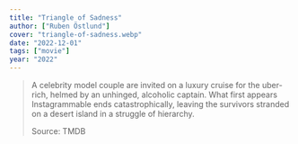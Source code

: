 ```yaml
---
title: "Triangle of Sadness"
author: ["Ruben Östlund"]
cover: "triangle-of-sadness.webp"
date: "2022-12-01"
tags: ["movie"]
year: "2022"
---
```


> A celebrity model couple are invited on a luxury cruise for the uber-rich, helmed by an unhinged, alcoholic captain. What first appears Instagrammable ends catastrophically, leaving the survivors stranded on a desert island in a struggle of hierarchy.
>
> Source: TMDB
